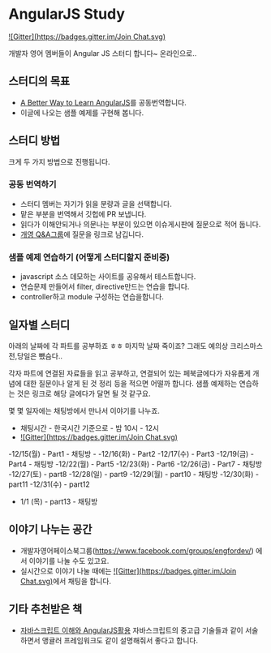 AngularJS Study
==============

[![Gitter](https://badges.gitter.im/Join Chat.svg)](https://gitter.im/EngForDev/AngularJSStudy?utm_source=badge&utm_medium=badge&utm_campaign=pr-badge&utm_content=badge)

개발자 영어 멤버들이 Angular JS 스터디 합니다~  온라인으로..

## 스터디의 목표

- [A Better Way to Learn AngularJS](https://thinkster.io/angulartutorial/a-better-way-to-learn-angularjs/)를 공동번역합니다.
- 이글에 나오는 샘플 예제를 구현해 봅니다.


## 스터디 방법 

크게 두 가지 방법으로 진행됩니다.

### 공동 번역하기
- 스터디 멤버는 자기가 읽을 분량과 글을 선택합니다. 
- 맡은 부분을 번역해서 깃헙에 PR 보냅니다.
- 읽다가 이해안되거나 의문나는 부분이 있으면 이슈게시판에 질문으로 적어 둡니다. 
- [개영 Q&A그룹](https://www.facebook.com/groups/engfordevqa/)에 질문을 링크로 남깁니다.

### 샘플 예제 연습하기 (어떻게 스터디할지 준비중)
- javascript 소스 데모하는 사이트를 공유해서 테스트합니다.
- 연습문제 만들어서 filter, directive만드는 연습을 합니다.
- controller하고 module 구성하는 연습을합니다.

## 일자별 스터디

아래의 날짜에 각 파트를 공부하죠 ㅎㅎ 마지막 날짜 죽이죠? 
그래도 예의상 크리스마스 전,당일은 뺐슴다..

각자 파트에 연결된 자료들을 읽고 공부하고, 연결되어 있는 페북글에다가 자유롭게 개념에 대한 질문이나 알게 된 것 정리 등을 적으면 어떨까 합니다. 샘플 예제하는 연습하는 것은 링크로 해당 글에다가 달면 될 것 같구요. 

몇 몇 일자에는 채팅방에서 만나서 이야기를 나누죠. 

* 채팅시간 - 한국시간 기준으로 - 밤 10시 - 12시 
* [![Gitter](https://badges.gitter.im/Join Chat.svg)](https://gitter.im/EngForDev/AngularJSStudy?utm_source=badge&utm_medium=badge&utm_campaign=pr-badge&utm_content=badge)

-12/15(월) - Part1 - 채팅방 - 
-12/16(화) - Part2
-12/17(수) - Part3
-12/19(금) - Part4 - 채팅방
-12/22(월) - Part5
-12/23(화) - Part6
-12/26(금) - Part7 - 채팅방
-12/27(토) - part8 
-12/28(일) - part9
-12/29(월) - part10 - 채팅방
-12/30(화) - part11
-12/31(수) - part12 
- 1/1 (목) - part13 - 채팅방


## 이야기 나누는 공간

- 개발자영어페이스북그룹(https://www.facebook.com/groups/engfordev/) 에서 이야기를 나눌 수도 있고요.
- 실시간으로 이야기 나눌 때에는 [![Gitter](https://badges.gitter.im/Join Chat.svg)](https://gitter.im/EngForDev/AngularJSStudy?utm_source=badge&utm_medium=badge&utm_campaign=pr-badge&utm_content=badge)에서 채팅을 합니다. 


## 기타 추천받은 책
- [자바스크립트 이해와 AngularJS활용](http://www.aladin.co.kr/shop/wproduct.aspx?ISBN=8965400627)
자바스크립트의 중고급 기술들과 같이 서술하면서 앵귤러 프레임워크도 같이 설명해줘서 좋다고 합니다.
